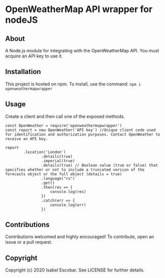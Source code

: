 # OpenWeatherMap API wrapper for nodeJS

## About
A Node.js module for integrating with the OpenWeatherMap API. You must acquire an API key to use it.
## Installation
This project is hosted on npm. To install, use the command:
`npm i openweathermapwrapper`

## Usage
Create a client and then call one of the exposed methods. 
```
const OpenWeather = require('openweathermapwrapper')
const report = new OpenWeather('API key') //Unique client code used for identification and authorization purposes. Contact OpenWeather to receive an API key.
  
report
		.location('London')						
                .details(true)	
                .imperial(true)
                .details(true) // Boolean value (true or false) that specifies whether or not to include a truncated version of the forecasts object or the full object (details = true)
                .language("ru")
				.get()
				.then(res => {
					console.log(res)
				})
				.catch(err => {
					console.log(err)
				})
```

## Contributions

Contributions welcomed and highly encouraged! To contribute, open an issue or a pull request.

## Copyright

Copyright (c) 2020 Isabel Escobar. See LICENSE for further details.
